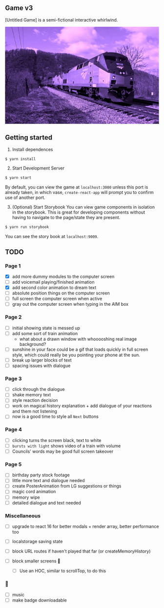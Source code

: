 ## Game v3

[Untitled Game] is a semi-fictional interactive whirlwind.

![v3](train.jpg)

## Getting started

1. Install dependences
```bash
$ yarn install
```

2. Start Development Server
```bash
$ yarn start
```

By default, you can view the game at `localhost:3000` unless this port is already taken, in which vase, `create-react-app` will prompt you to confirm use of another port.

3. (Optional) Start Storybook
You can view game components in isolation in the storybook. This is great for developing components without having to navigate to the page/state they are present.

```bash
$ yarn run storybook
```

You can see the story book at `localhost:9009`.

## TODO
### Page 1
- [x] add more dummy modules to the computer screen
- [ ] add voicemail playing/finished animation
- [x] add second color animation to dream text
- [ ] absolute position things on the computer screen
- [ ] full screen the computer screen when active
- [ ] gray out the computer screen when typing in the AIM box

### Page 2
- [ ] initial showing state is messed up
- [ ] add some sort of train animation
  - what about a drawn window with whooooshing real image background?
- [ ] sunshine in your face could be a gif that loads quickly in full screen style, which could really be you pointing your phone at the sun.
- [ ] break up larger blocks of text
- [ ] spacing issues with dialogue

### Page 3
- [ ] click through the dialogue
- [ ] shake memory text
- [ ] style reaction decision
- [ ] work on magical history explanation + add dialogue of your reactions and them not listening
- [ ] now is a good time to style all `Next` buttons

### Page 4
- [ ] clicking turns the screen black, text to white
- [ ] `bursts with light` shows video of a train with volume
- [ ] Councils' words may be good full screen takeover

### Page 5
- [ ] birthday party stock footage
- [ ] little more text and dialogue needed
- [ ] create PosterAnimation from LG suggestions or things
- [ ] magic cord animation
- [ ] memory wipe
- [ ] detailed dialogue and text needed

### Miscellaneous
- [ ] upgrade to react 16 for better modals + render array, better performance too
- [ ] localstorage saving state
- [ ] block URL routes if haven't played that far (or createMemoryHistory)

- [ ] block smaller screens :shrug:
  - [ ] Use an HOC, similar to scrollTop, to do this

### 🍒
- [ ] music
- [ ] make badge downloadable
